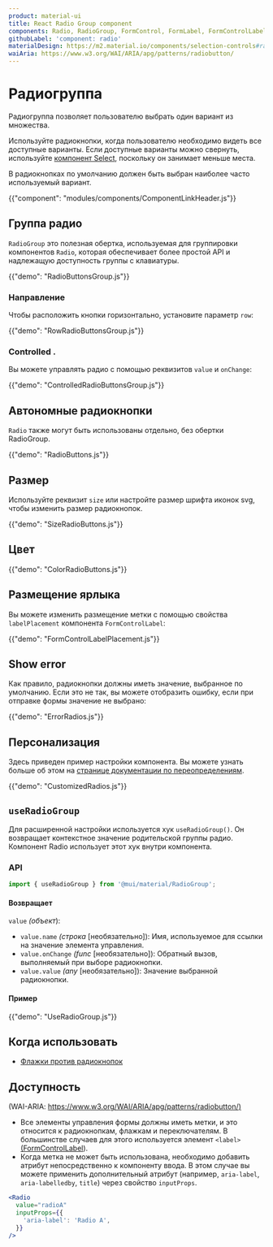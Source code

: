 ```yaml
---
product: material-ui
title: React Radio Group component
components: Radio, RadioGroup, FormControl, FormLabel, FormControlLabel
githubLabel: 'component: radio'
materialDesign: https://m2.material.io/components/selection-controls#radio-buttons
waiAria: https://www.w3.org/WAI/ARIA/apg/patterns/radiobutton/
---
```


# Радиогруппа <meta data-oversett="" data-original-text="Radio Group">

<p class="description">Радиогруппа позволяет пользователю выбрать один вариант из множества.</p>

Используйте радиокнопки, когда пользователю необходимо видеть все доступные варианты. Если доступные варианты можно свернуть, используйте [компонент Select](/material-ui/react-select/), поскольку он занимает меньше места.

В радиокнопках по умолчанию должен быть выбран наиболее часто используемый вариант.

{{"component": "modules/components/ComponentLinkHeader.js"}}

## Группа радио <meta data-oversett="" data-original-text="Radio group">

`RadioGroup` это полезная обертка, используемая для группировки компонентов `Radio`, которая обеспечивает более простой API и надлежащую доступность группы с клавиатуры.

{{"demo": "RadioButtonsGroup.js"}}

### Направление <meta data-oversett="" data-original-text="Direction">

Чтобы расположить кнопки горизонтально, установите параметр `row`:

{{"demo": "RowRadioButtonsGroup.js"}}

### Controlled . <meta data-oversett="" data-original-text="Controlled">

Вы можете управлять радио с помощью реквизитов `value` и `onChange`:

{{"demo": "ControlledRadioButtonsGroup.js"}}

## Автономные радиокнопки <meta data-oversett="" data-original-text="Standalone radio buttons">

`Radio` также могут быть использованы отдельно, без обертки RadioGroup.

{{"demo": "RadioButtons.js"}}

## Размер <meta data-oversett="" data-original-text="Size">

Используйте реквизит `size` или настройте размер шрифта иконок svg, чтобы изменить размер радиокнопок.

{{"demo": "SizeRadioButtons.js"}}

## Цвет <meta data-oversett="" data-original-text="Color">

{{"demo": "ColorRadioButtons.js"}}

## Размещение ярлыка <meta data-oversett="" data-original-text="Label placement">

Вы можете изменить размещение метки с помощью свойства `labelPlacement` компонента `FormControlLabel`:

{{"demo": "FormControlLabelPlacement.js"}}

## Show error <meta data-oversett="" data-original-text="Show error">

Как правило, радиокнопки должны иметь значение, выбранное по умолчанию. Если это не так, вы можете отобразить ошибку, если при отправке формы значение не выбрано:

{{"demo": "ErrorRadios.js"}}

## Персонализация <meta data-oversett="" data-original-text="Customization">

Здесь приведен пример настройки компонента. Вы можете узнать больше об этом на [странице документации по переопределениям](/material-ui/customization/how-to-customize/).

{{"demo": "CustomizedRadios.js"}}

## `useRadioGroup` <meta data-oversett="" data-original-text="useRadioGroup">

Для расширенной настройки используется хук `useRadioGroup()`. Он возвращает контекстное значение родительской группы радио. Компонент Radio использует этот хук внутри компонента.

### API <meta data-oversett="" data-original-text="API">

```jsx
import { useRadioGroup } from '@mui/material/RadioGroup';
```

#### Возвращает <meta data-oversett="" data-original-text="Returns">

`value` _(объект_):

-   `value.name` _(строка_ \[необязательно\]): Имя, используемое для ссылки на значение элемента управления.
-   `value.onChange` _(func_ \[необязательно\]): Обратный вызов, выполняемый при выборе радиокнопки.
-   `value.value` _(any_ \[необязательно\]): Значение выбранной радиокнопки.

#### Пример <meta data-oversett="" data-original-text="Example">

{{"demo": "UseRadioGroup.js"}}

## Когда использовать <meta data-oversett="" data-original-text="When to use">

-   [Флажки против радиокнопок](https://www.nngroup.com/articles/checkboxes-vs-radio-buttons/)

## Доступность <meta data-oversett="" data-original-text="Accessibility">

(WAI-ARIA: [https://www.w3.org/WAI/ARIA/apg/patterns/radiobutton/)](https://www.w3.org/WAI/ARIA/apg/patterns/radiobutton/)

-   Все элементы управления формы должны иметь метки, и это относится к радиокнопкам, флажкам и переключателям. В большинстве случаев для этого используется элемент `<label>` [(FormControlLabel](/material-ui/api/form-control-label/)).
-   Когда метка не может быть использована, необходимо добавить атрибут непосредственно к компоненту ввода. В этом случае вы можете применить дополнительный атрибут (например, `aria-label`, `aria-labelledby`, `title`) через свойство `inputProps`.

```jsx
<Radio
  value="radioA"
  inputProps={{
    'aria-label': 'Radio A',
  }}
/>
```

